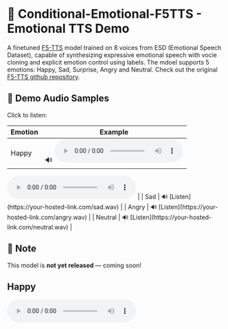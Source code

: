 # 🎤  Conditional-Emotional-F5TTS - Emotional TTS Demo

A finetuned [F5-TTS](https://github.com/SWivid/F5-TTS) model trained on 8 voices from ESD (Emotional Speech Dataset), capable of synthesizing expressive emotional speech with vocie cloning and explicit emotion control using labels.
The mdoel supports 5 emotions: Happy, Sad, Surprise, Angry and Neutral.
Check out the original [F5-TTS github repository](https://github.com/SWivid/F5-TTS).

## 🚀 Demo Audio Samples

Click to listen:

| Emotion  | Example |
|----------|---------|
| Happy    | 🔊 <audio controls>
<audio controls>
  <source src="[https://yourusername.github.io/your-repo/audio/happy.wav](https://ctipub-my.sharepoint.com/:u:/g/personal/radu_bolborici_stud_etti_upb_ro/EdcpvRJEp2FBtPe7ZYPi_5YBMsVnjUWCwSF2DVcZDb3jeQ?nav=eyJyZWZlcnJhbEluZm8iOnsicmVmZXJyYWxBcHAiOiJPbmVEcml2ZUZvckJ1c2luZXNzIiwicmVmZXJyYWxBcHBQbGF0Zm9ybSI6IldlYiIsInJlZmVycmFsTW9kZSI6InZpZXciLCJyZWZlcnJhbFZpZXciOiJNeUZpbGVzTGlua0NvcHkifX0&e=ge4akV)" type="audio/wav">
</audio> |
| Sad      | 🔊 [Listen](https://your-hosted-link.com/sad.wav) |
| Angry    | 🔊 [Listen](https://your-hosted-link.com/angry.wav) |
| Neutral  | 🔊 [Listen](https://your-hosted-link.com/neutral.wav) |

## 📌 Note
This model is **not yet released** — coming soon!

<h2>Happy</h2>
<audio controls>
  <source src="/audios/Samples_to_listen/F5TTS_cfgstrength_10_inspectSOURCE/spk_0011/phrase_15/target_Angry/SourcePhraseID_15_SourceEmotion_Angry_TargetPhraseID_15_TargetEmotion_Angry_SpeakerID_0011.wav" type="audio/wav">
</audio>

